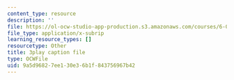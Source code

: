 ```yaml
---
content_type: resource
description: ''
file: https://ol-ocw-studio-app-production.s3.amazonaws.com/courses/6-0001-introduction-to-computer-science-and-programming-in-python-fall-2016/9a5d96827ee130e36b1f843756967b42_w4uxYDPsjbw.srt
file_type: application/x-subrip
learning_resource_types: []
resourcetype: Other
title: 3play caption file
type: OCWFile
uid: 9a5d9682-7ee1-30e3-6b1f-843756967b42
---
```

